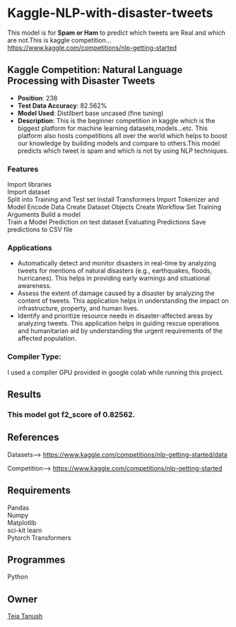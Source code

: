 # Kaggle-NLP-with-disaster-tweets
This model is for **Spam or Ham** to predict which tweets are Real and which are not.This is kaggle competition...
https://www.kaggle.com/competitions/nlp-getting-started
## Kaggle Competition: Natural Language Processing with Disaster Tweets
- **Position**: 238
- **Test Data Accuracy**: 82.562%
- **Model Used**: Distilbert base uncased (fine tuning)
- **Description**: This is the beginner competition in kaggle which is the biggest platform for machine learning datasets,models...etc. This platform also hosts competitions all over the world which helps to boost our knowledge by building models and compare to others.This model predicts which tweet is spam and which is not  by using NLP techniques.
### Features  
Import  libraries  
Import dataset  
Split into Training and Test set 
Install Transformers
Import Tokenizer and Model
Encode Data
Create Dataset Objects
Create Workflow
Set Training Arguments
Build a model  
Train a Model
Prediction on test dataset
Evaluating Predictions
Save predictions to CSV file
### Applications  
* Automatically detect and monitor disasters in real-time by analyzing tweets for mentions of natural disasters (e.g., earthquakes, floods, hurricanes). This helps in providing early warnings and situational awareness.
* Assess the extent of damage caused by a disaster by analyzing the content of tweets. This application helps in understanding the impact on infrastructure, property, and human lives.
* Identify and prioritize resource needs in disaster-affected areas by analyzing tweets. This application helps in guiding rescue operations and humanitarian aid by understanding the urgent requirements of the affected 
  population.
### Compiler Type:  
I used a compiler GPU provided in google colab while running this project.
## Results  
### This model got f2_score of 0.82562.
## References  
Datasets-->  https://www.kaggle.com/competitions/nlp-getting-started/data

Competition--> https://www.kaggle.com/competitions/nlp-getting-started
## Requirements  
Pandas  
Numpy  
Matplotlib  
sci-kit learn                                                                                                                                                                                                               
Pytorch
Transformers
## Programmes  
Python  
## Owner  
[Teja Tanush](https://github.com/tejatanush) 
